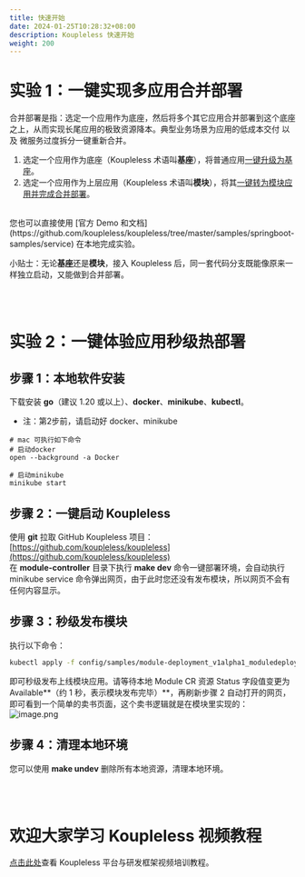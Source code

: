 ```yaml
---
title: 快速开始
date: 2024-01-25T10:28:32+08:00
description: Koupleless 快速开始
weight: 200
---
```


# 实验 1：一键实现多应用合并部署

合并部署是指：选定一个应用作为底座，然后将多个其它应用合并部署到这个底座之上，从而实现长尾应用的极致资源降本。典型业务场景为应用的低成本交付 以及 微服务过度拆分一键重新合并。

1. 选定一个应用作为底座（Koupleless 术语叫**基座**），将普通应用[一键升级为基座](/docs/tutorials/base-create/springboot-and-sofaboot/)。
2. 选定一个应用作为上层应用（Koupleless 术语叫**模块**），将其[一键转为模块应用并完成合并部署](/docs/tutorials/module-create/springboot-and-sofaboot/)。
<br/>
您也可以直接使用 [官方 Demo 和文档](https://github.com/koupleless/koupleless/tree/master/samples/springboot-samples/service) 在本地完成实验。 

小贴士：无论**基座**还是**模块**，接入 Koupleless 后，同一套代码分支既能像原来一样独立启动，又能做到合并部署。

<br/>
<br/>


# 实验 2：一键体验应用秒级热部署

## 步骤 1：本地软件安装
下载安装 **go**（建议 1.20 或以上）、**docker**、**minikube**、**kubectl**。
- 注：第2步前，请启动好 docker、minikube
```shell
# mac 可执行如下命令
# 启动docker
open --background -a Docker

# 启动minikube
minikube start
```

## 步骤 2：一键启动 Koupleless
使用 **git** 拉取 GitHub Koupleless 项目：[https://github.com/koupleless/koupleless](https://github.com/koupleless/koupleless) <br />在 **module-controller** 目录下执行 **make dev** 命令一键部署环境，会自动执行 minikube service 命令弹出网页，由于此时您还没有发布模块，所以网页不会有任何内容显示。

## 步骤 3：秒级发布模块
执行以下命令：
```bash
kubectl apply -f config/samples/module-deployment_v1alpha1_moduledeployment_provider.yaml
```
即可秒级发布上线模块应用。请等待本地 Module CR 资源 Status 字段值变更为 Available**（约 1 秒，表示模块发布完毕）**，再刷新步骤 2 自动打开的网页，即可看到一个简单的卖书页面，这个卖书逻辑就是在模块里实现的：<br />![image.png](https://intranetproxy.alipay.com/skylark/lark/0/2023/png/671/1694161452232-15aec134-3b2a-491f-9295-0c5f8f7341af.png#clientId=ue383ca9b-aa63-4&from=paste&height=443&id=ub3eb7eb8&originHeight=1318&originWidth=1626&originalType=binary&ratio=2&rotation=0&showTitle=false&size=168110&status=done&style=none&taskId=u07f60163-67e4-42fa-bc41-76e43a09c1f&title=&width=546)

## 步骤 4：清理本地环境
您可以使用 **make undev** 删除所有本地资源，清理本地环境。

<br/>
<br/>

# 欢迎大家学习 Koupleless 视频教程

[点击此处](../../../../public/docs/video-training/index.html)查看 Koupleless 平台与研发框架视频培训教程。
